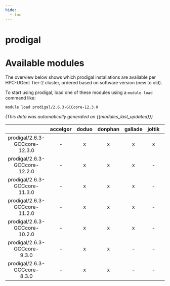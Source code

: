 ```yaml
---
hide:
  - toc
---
```


prodigal
========

# Available modules


The overview below shows which prodigal installations are available per HPC-UGent Tier-2 cluster, ordered based on software version (new to old).

To start using prodigal, load one of these modules using a `module load` command like:

```shell
module load prodigal/2.6.3-GCCcore-12.3.0
```

*(This data was automatically generated on {{modules_last_updated}})*  

| |accelgor|doduo|donphan|gallade|joltik|shinx|skitty|
| :---: | :---: | :---: | :---: | :---: | :---: | :---: | :---: |
|prodigal/2.6.3-GCCcore-12.3.0|-|x|x|x|x|x|x|
|prodigal/2.6.3-GCCcore-12.2.0|-|x|x|x|-|x|-|
|prodigal/2.6.3-GCCcore-11.3.0|-|x|x|x|-|x|-|
|prodigal/2.6.3-GCCcore-11.2.0|-|x|x|x|-|-|-|
|prodigal/2.6.3-GCCcore-10.2.0|-|x|x|x|-|-|-|
|prodigal/2.6.3-GCCcore-9.3.0|-|x|x|-|-|-|-|
|prodigal/2.6.3-GCCcore-8.3.0|-|x|x|-|-|-|-|
